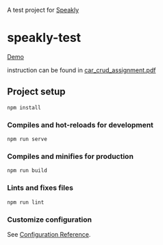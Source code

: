 A test project for [Speakly](https://speakly.me)

# speakly-test
[Demo](https://speaklytest.netlify.app/)

instruction can be found in [car_crud_assignment.pdf](car_crud_assignment.pdf)

## Project setup
```
npm install
```

### Compiles and hot-reloads for development
```
npm run serve
```

### Compiles and minifies for production
```
npm run build
```

### Lints and fixes files
```
npm run lint
```

### Customize configuration
See [Configuration Reference](https://cli.vuejs.org/config/).
